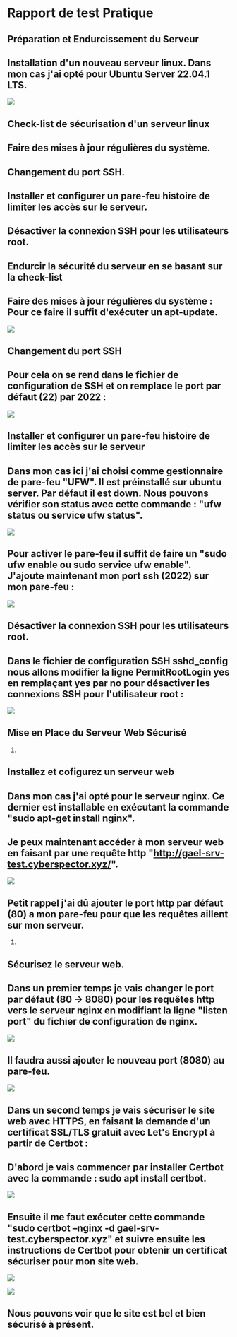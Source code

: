 # Rapport de test Pratique

## Préparation et Endurcissement du Serveur

## Installation d'un nouveau serveur linux. Dans mon cas j'ai opté pour Ubuntu Server 22.04.1 LTS.

![](RackMultipart20240111-1-js3yln_html_11bc99c7401a2ce.png)


## Check-list de sécurisation d'un serveur linux

## Faire des mises à jour régulières du système.

## Changement du port SSH.

## Installer et configurer un pare-feu histoire de limiter les accès sur le serveur.

## Désactiver la connexion SSH pour les utilisateurs root.

## Endurcir la sécurité du serveur en se basant sur la check-list


## Faire des mises à jour régulières du système : Pour ce faire il suffit d'exécuter un apt-update.

![](RackMultipart20240111-1-js3yln_html_f4059c226f86c086.png)


## Changement du port SSH

## Pour cela on se rend dans le fichier de configuration de SSH et on remplace le port par défaut (22) par 2022 :

![](RackMultipart20240111-1-js3yln_html_50aedf8f73e5189c.png)


## Installer et configurer un pare-feu histoire de limiter les accès sur le serveur

## Dans mon cas ici j'ai choisi comme gestionnaire de pare-feu "UFW". Il est préinstallé sur ubuntu server. Par défaut il est down. Nous pouvons vérifier son status avec cette commande : "ufw status ou service ufw status".

![](RackMultipart20240111-1-js3yln_html_f89de0845d06f2b2.png)

## Pour activer le pare-feu il suffit de faire un "sudo ufw enable ou sudo service ufw enable". J'ajoute maintenant mon port ssh (2022) sur mon pare-feu :

![](RackMultipart20240111-1-js3yln_html_20478e565bb958aa.png)


## Désactiver la connexion SSH pour les utilisateurs root.

## Dans le fichier de configuration SSH sshd\_config nous allons modifier la ligne PermitRootLogin yes en remplaçant yes par no pour désactiver les connexions SSH pour l'utilisateur root :

![](RackMultipart20240111-1-js3yln_html_71b02f0be1de5994.png)


## Mise en Place du Serveur Web Sécurisé

1.
## Installez et cofigurez un serveur web

## Dans mon cas j'ai opté pour le serveur nginx. Ce dernier est installable en exécutant la commande "sudo apt-get install nginx".

## Je peux maintenant accéder à mon serveur web en faisant par une requête http "http://gael-srv-test.cyberspector.xyz/".

![](RackMultipart20240111-1-js3yln_html_98f76a8a255e7e34.png)

## Petit rappel j'ai dû ajouter le port http par défaut (80) a mon pare-feu pour que les requêtes aillent sur mon serveur.

1.
## Sécurisez le serveur web.

## Dans un premier temps je vais changer le port par défaut (80 -\> 8080) pour les requêtes http vers le serveur nginx en modifiant la ligne "listen port" du fichier de configuration de nginx.

![](RackMultipart20240111-1-js3yln_html_a93cd07d0279cc7.png)

## Il faudra aussi ajouter le nouveau port (8080) au pare-feu.

![](RackMultipart20240111-1-js3yln_html_e54f00f6d30d0628.png)

## Dans un second temps je vais sécuriser le site web avec HTTPS, en faisant la demande d'un certificat SSL/TLS gratuit avec Let's Encrypt à partir de Certbot :

## D'abord je vais commencer par installer Certbot avec la commande : sudo apt install certbot.

![](RackMultipart20240111-1-js3yln_html_b91fd2dcf57789fc.png)

## Ensuite il me faut exécuter cette commande "sudo certbot –nginx -d gael-srv-test.cyberspector.xyz" et suivre ensuite les instructions de Certbot pour obtenir un certificat sécuriser pour mon site web.

![](RackMultipart20240111-1-js3yln_html_ce7244098f7c41b8.png)

![](RackMultipart20240111-1-js3yln_html_86a3200904baccaf.png)

## Nous pouvons voir que le site est bel et bien sécurisé à présent.
